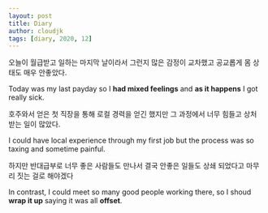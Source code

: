 ```yaml
---
layout: post
title: Diary
author: cloudjk
tags: [diary, 2020, 12]
---
```


오늘이 월급받고 일하는 마지막 날이라서 그런지 많은 감정이 교차했고 공교롭게 몸 상태도 매우 안좋았다.

Today was my last payday so I **had mixed feelings** and **as it happens** I got really sick.

호주와서 얻은 첫 직장을 통해 로컬 경력을 얻긴 했지만 그 과정에서 너무 힘들고 상처 받는 일이 많았다.

I could have local experience through my first job but the process was so taxing and sometime painful.

하지만 반대급부로 너무 좋은 사람들도 만나서 결국 안좋은 일들도 상쇄 되었다고 마무리 짓는 걸로 해야겠다

In contrast, I could meet so many good people working there, so I shoud **wrap it up** saying it was all **offset**.
